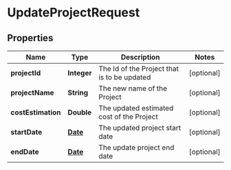 

# UpdateProjectRequest

## Properties

Name | Type | Description | Notes
------------ | ------------- | ------------- | -------------
**projectId** | **Integer** | The Id of the Project that is to be updated |  [optional]
**projectName** | **String** | The new name of the Project |  [optional]
**costEstimation** | **Double** | The updated estimated cost of the Project |  [optional]
**startDate** | [**Date**](Date.md) | The updated project start date |  [optional]
**endDate** | [**Date**](Date.md) | The update project end date |  [optional]




